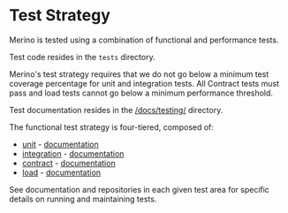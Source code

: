 # Test Strategy

Merino is tested using a combination of functional and performance tests.

Test code resides in the `tests` directory.

Merino's test strategy requires that we do not go below a minimum test coverage percentage for unit and integration tests.
All Contract tests must pass and load tests cannot go below a minimum performance threshold.

Test documentation resides in the [/docs/testing/][test_docs_dir] directory.

The functional test strategy is four-tiered, composed of: 

- [unit][unit_tests] - [documentation][unit_tests_docs]
- [integration][integration_tests] - [documentation][integration_tests_docs]
- [contract][contract_tests] - [documentation][contract_tests_docs]
- [load][load_tests] - [documentation][load_tests_docs]

See documentation and repositories in each given test area for specific details on running and maintaining tests.

[test_dir]: /tests/
[test_docs_dir]: /docs/testing/
[unit_tests]: /tests/unit/
[unit_tests_docs]: /docs/testing/unit-tests.md
[integration_tests]: /tests/integration/
[integration_tests_docs]: /docs/testing/integration-tests.md
[contract_tests]: /tests/contract/
[contract_tests_docs]: /docs/testing/contract-tests/
[load_tests]: /tests/load/
[load_tests_docs]: /docs/testing/load-tests.md
